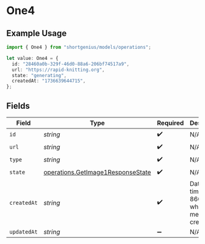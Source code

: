 # One4

## Example Usage

```typescript
import { One4 } from "shortgenius/models/operations";

let value: One4 = {
  id: "28460a0b-329f-46d0-88a6-206bf74517a9",
  url: "https://rapid-knitting.org",
  state: "generating",
  createdAt: "1736639644715",
};
```

## Fields

| Field                                                                                  | Type                                                                                   | Required                                                                               | Description                                                                            |
| -------------------------------------------------------------------------------------- | -------------------------------------------------------------------------------------- | -------------------------------------------------------------------------------------- | -------------------------------------------------------------------------------------- |
| `id`                                                                                   | *string*                                                                               | :heavy_check_mark:                                                                     | N/A                                                                                    |
| `url`                                                                                  | *string*                                                                               | :heavy_check_mark:                                                                     | N/A                                                                                    |
| `type`                                                                                 | *string*                                                                               | :heavy_check_mark:                                                                     | N/A                                                                                    |
| `state`                                                                                | [operations.GetImage1ResponseState](../../models/operations/getimage1responsestate.md) | :heavy_check_mark:                                                                     | N/A                                                                                    |
| `createdAt`                                                                            | *string*                                                                               | :heavy_check_mark:                                                                     | Date and time (ISO 8601) when the media was created.                                   |
| `updatedAt`                                                                            | *string*                                                                               | :heavy_minus_sign:                                                                     | N/A                                                                                    |